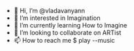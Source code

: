 - 👋 Hi, I’m @vladavanyann
- 👀 I’m interested in Imagination
- 🌱 I’m currently learning How to Imagine
- 💞️ I’m looking to collaborate on ARTist
- 📫 How to reach me $ play --music

<!---
vladavanyann/vladavanyann is a ✨ special ✨ repository because its `README.md` (this file) appears on your GitHub profile.
You can click the Preview link to take a look at your changes.
--->
